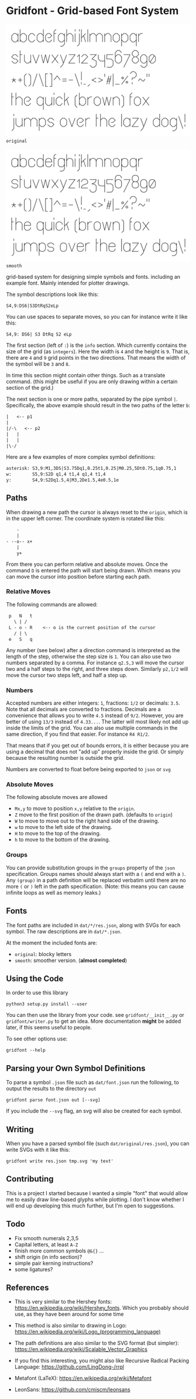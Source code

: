 # Gridfont - Grid-based Font System


![original](img/original.svg)
`original`

![smooth](img/smooth.svg)
`smooth`


grid-based system for designing simple symbols and fonts. including an example
font. Mainly intended for plotter drawings.

The symbol descriptions look like this:

    S4,9:DS6|S3DtRqS2eLp

You can use spaces to separate moves, so you can for instance write it like this:

    S4,9: DS6| S3 DtRq S2 eLp

The first section (left of `:`) is the `info` section. Which currently contains
the size of the grid (as `integers`). Here the width is `4` and the height is
`9`. That is, there are `4` and `9` grid points in the two directions. That
means the width of the symbol will be `3` and `8`.

In time this section might contain other things. Such as a translate command.
(this might be useful if you are only drawing within a certain section of the
grid.)

The next section is one or more paths, separated by the pipe symbol `|`.
Specifically, the above example should result in the two paths of the letter
`b`:

    |   <-- p1
    |
    |/-\   <-- p2
    |   |
    |   |
    |\-/

Here are a few examples of more complex symbol definitions:

    asterisk: S3,9:M1,3DS|S3.75Dq1,0.25t1,0.25|M0.25,5Dt0.75,1q0.75,1
    w:        S5,9:S2D q1,4 t1,4 q1,4 t1,4
    y:        S4,9:S2Dq1.5,4|M3,2De1.5,4e0.5,1e


## Paths

When drawing a new path the cursor is always reset to the `origin`, which is in
the upper left corner. The coordinate system is rotated like this:

        -
        |
    - --o-- x+
        |
        y+

From there you can perform relative and absolute moves. Once the command `D` is
entered the path will start being drawn. Which means you can move the cursor
into position before starting each path.


### Relative Moves

The following commands are allowed:

     p   N   t
       \ | /
     L - o - R    <-- o is the current position of the cursor
       / | \
     e   S   q

Any number (see below) after a direction command is interpreted as the length
of the step, otherwise the step size is `1`. You can also use two numbers
separated by a comma. For instance `q2.5,3` will move the cursor two and a half
steps to the right, and three steps down. Similarly `p2,1/2` will move the
cursor two steps left, and half a step up.


### Numbers

Accepted numbers are either integers: `1`, fractions: `1/2` or decimals: `3.5`.
Note that all decimals are converted to fractions. Decimals are a convenience
that allows you to write `4.5` instead of `9/2`. However, you are better of
using `13/3` instead of `4.33...`. The latter will most likely not add up
inside the limits of the grid. You can also use multiple commands in the same
direction, if you find that easier. For instance `R4 R1/2`.

That means that if you get out of bounds errors, it is either because you are
using a decimal that does not "add up" properly inside the grid. Or simply
because the resulting number is outside the grid.

Numbers are converted to float before being exported to `json` or `svg`


### Absolute Moves

The following absolute moves are allowed

  - `Mx,y` to move to position `x,y` relative to the `origin`.
  - `Z` move to the first position of the drawn path. (defaults to `origin`)
  - `W` to move to move out to the right hand side of the drawing.
  - `w` to move to the left side of the drawing.
  - `H` to move to the top of the drawing.
  - `h` to move to the bottom of the drawing.

### Groups

You can provide substitution groups in the `groups` property of the `json`
specification. Groups names should always start with a `(` and end with a `)`.
Any `(group)` in a path definition will be replaced verbatim until there are no
more `(` or `)` left in the path specification. (Note: this means you can cause
infinite loops as well as memory leaks.)


## Fonts

The font paths are included in `dat/*/res.json`, along with SVGs for each
symbol. The raw descriptions are in `dat/*.json`.

At the moment the included fonts are:

 - `original`: blocky letters
 - `smooth`: smoother version. (**almost completed**)


## Using the Code

In order to use this library

    python3 setup.py install --user

You can then use the library from your code. see `gridfont/__init__.py` or
`gridfont/writer.py` to get an idea. More documentation **might** be added
later, if this seems useful to people.

To see other options use:

    gridfont --help


## Parsing your Own Symbol Definitions

To parse a symbol `.json` file such as `dat/font.json` run the following, to
output the results to the directory `out`

    gridfont parse font.json out [--svg]

If you include the `--svg` flag, an svg will also be created for each symbol.


## Writing

When you have a parsed symbol file (such `dat/original/res.json`), you can
write SVGs with it like this:

    gridfont write res.json tmp.svg 'my text'


## Contributing

This is a project I started because I wanted a simple "font" that would allow
me to easily draw line-based glyphs while plotting. I don't know whether I will
end up developing this much further, but I'm open to suggestions.


## Todo

 - Fix smooth numerals 2,3,5
 - Capital letters, at least `A-Z`
 - finish more common symbols `@&{}` ...
 - shift origin (in info section)?
 - simple pair kerning instructions?
 - some ligatures?


## References

 - This is very similar to the Hershey fonts:
   https://en.wikipedia.org/wiki/Hershey_fonts. Which you probably should use,
   as they have been around for some time

 - This method is also similar to drawing in Logo:
   https://en.wikipedia.org/wiki/Logo_(programming_language)

 - The path definitions are also similar to the SVG format (but simpler):
   https://en.wikipedia.org/wiki/Scalable_Vector_Graphics

 - If you find this interesting, you might also like Recursive Radical Packing
   Language: https://github.com/LingDong-/rrpl

 - Metafont (LaTeX): https://en.wikipedia.org/wiki/Metafont

 - LeonSans: https://github.com/cmiscm/leonsans

